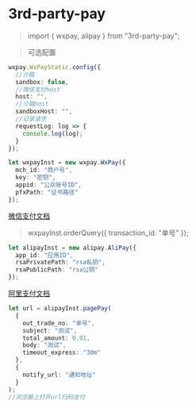 # 3rd-party-pay

> import { wxpay, alipay } from "3rd-party-pay";

> 可选配置

```ts
wxpay.WxPayStatic.config({
  //沙箱
  sandbox: false,
  //微信支付host
  host: "",
  //沙箱host
  sandboxHost: "",
  //记录请求
  requestLog: log => {
    console.log(log);
  }
});
```

```ts
let wxpayInst = new wxpay.WxPay({
  mch_id: "商户号",
  key: "密钥",
  appid: "公众账号ID",
  pfxPath: "证书路径"
});
```

[微信支付文档](https://pay.weixin.qq.com/wiki/doc/api/index.html)

> wxpayInst.orderQuery({ transaction_id: "单号" });

```ts
let alipayInst = new alipay.AliPay({
  app_id: "应用ID",
  rsaPrivatePath: "rsa私钥",
  rsaPublicPath: "rsa公钥"
});
```

[阿里支付文档](https://docs.open.alipay.com/api_1/alipay.trade.page.pay/)

```ts
let url = alipayInst.pagePay(
  {
    out_trade_no: "单号",
    subject: "测试",
    total_amount: 0.01,
    body: "测试",
    timeout_express: "30m"
  },
  {
    notify_url: "通知地址"
  }
);
//浏览器上打开url扫码支付
```
